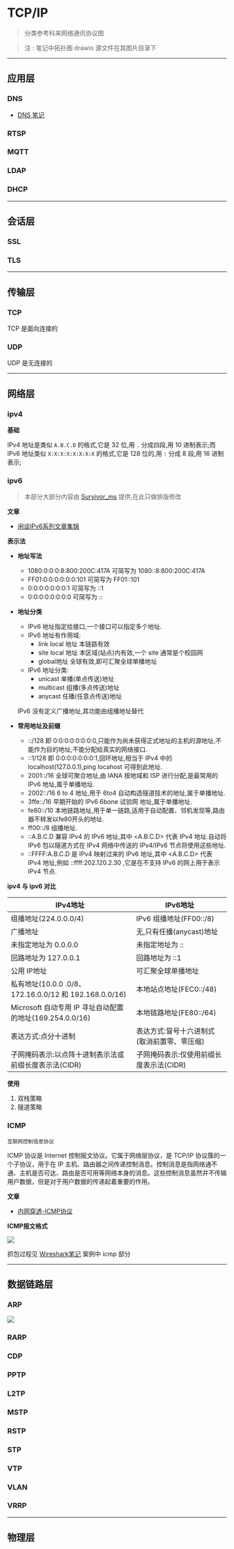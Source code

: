 # TCP/IP

> 分类参考科来网络通讯协议图

> 注 : 笔记中拓扑图 drawio 源文件在其图片目录下

---

## 应用层

### DNS

- [DNS 笔记](./应用层/DNS.md)

### RTSP




### MQTT


### LDAP


### DHCP


---

## 会话层

### SSL

### TLS



---

## 传输层

### TCP

TCP 是面向连接的

### UDP

UDP 是无连接的

---

## 网络层

### ipv4

**基础**

IPv4 地址是类似 `A.B.C.D` 的格式,它是 32 位,用 `.` 分成四段,用 10 进制表示;而 IPv6 地址类似 `X:X:X:X:X:X:X:X` 的格式,它是 128 位的,用 `:` 分成 8 段,用 16 进制表示;

### ipv6

> 本部分大部分内容由 [Survivor_ms](https://github.com/136510385) 提供,在此只做排版修改

**文章**
- [闲谈IPv6系列文章集锦](https://blog.csdn.net/dog250/article/details/88651885)

**表示法**
- **地址写法**
    - 1080:0:0:0:8:800:200C:417A 可简写为 1080::8:800:200C:417A
    - FF01:0:0:0:0:0:0:101 可简写为 FF01::101
    - 0:0:0:0:0:0:0:1 可简写为 ::1
    - 0:0:0:0:0:0:0:0 可简写为 ::

- **地址分类**
    - IPv6 地址指定给接口,一个接口可以指定多个地址.
    - IPv6 地址有作用域:
        - link local 地址 本链路有效
        - site local 地址 本区域(站点)内有效,一个 site 通常是个校园网
        - global地址 全球有效,即可汇聚全球单播地址
    - IPv6 地址分类:
        - unicast 单播(单点传送)地址
        - multicast 组播(多点传送)地址
        - anycast 任播(任意点传送)地址

    IPv6 没有定义广播地址,其功能由组播地址替代

- **常用地址及前缀**
    - ::/128   即 0:0:0:0:0:0:0:0,只能作为尚未获得正式地址的主机的源地址,不能作为目的地址,不能分配给真实的网络接口.
    - ::1/128 即 0:0:0:0:0:0:0:1,回环地址,相当于 IPv4 中的 localhost(127.0.0.1),ping locahost 可得到此地址.
    - 2001::/16  全球可聚合地址,由 IANA 按地域和 ISP 进行分配,是最常用的 IPv6 地址,属于单播地址.
    - 2002::/16  6 to 4 地址,用于 6to4 自动构造隧道技术的地址,属于单播地址.
    - 3ffe::/16   早期开始的 IPv6 6bone 试验网 地址,属于单播地址.
    - fe80::/10   本地链路地址,用于单一链路,适用于自动配置、邻机发现等,路由器不转发以fe80开头的地址.
    - ff00::/8  组播地址.
    - ::A.B.C.D  兼容 IPv4 的 IPv6 地址,其中 <A.B.C.D> 代表 IPv4 地址.自动将 IPv6 包以隧道方式在 IPv4 网络中传送的 IPv4/IPv6 节点将使用这些地址.
    - ::FFFF:A.B.C.D 是 IPv4 映射过来的 IPv6 地址,其中 <A.B.C.D> 代表 IPv4 地址,例如 ::ffff:202.120.2.30 ,它是在不支持 IPv6 的网上用于表示 IPv4 节点.

**ipv4 与 ipv6 对比**

| IPv4地址                                                         | IPv6地址                                       |
| ---------------------------------------------------------------- | ---------------------------------------------- |
| 组播地址(224.0.0.0/4)                                         | IPv6 组播地址(FF00::/8)                       |
| 广播地址                                                         | 无,只有任播(anycast)地址                   |
| 未指定地址为 0\.0\.0\.0                                          | 未指定地址为 ::                                |
| 回路地址为 127\.0\.0\.1                                          | 回路地址为 ::1                                 |
| 公用 IP地址                                                      | 可汇聚全球单播地址                             |
| 私有地址(10\.0\.0 \.0/8、172\.16\.0\.0/12 和 192\.168\.0\.0/16) | 本地站点地址(FEC0::/48)                     |
| Microsoft 自动专用 IP 寻址自动配置的地址(169\.254\.0\.0/16)       | 本地链路地址(FE80::/64)                     |
| 表达方式:点分十进制                                             | 表达方式:冒号十六进制式(取消前置零、零压缩) |
| 子网掩码表示:以点阵十进制表示法或前缀长度表示法(CIDR)        | 子网掩码表示:仅使用前缀长度表示法(CIDR)    |

**使用**
1. 双栈策略
2. 隧道策略

### ICMP

`互联网控制信息协议`

ICMP 协议是 Internet 控制报文协议。它属于网络层协议，是 TCP/IP 协议簇的一个子协议，用于在 IP 主机、路由器之间传递控制消息。控制消息是指网络通不通、主机是否可达、路由是否可用等网络本身的消息。这些控制消息虽然并不传输用户数据，但是对于用户数据的传递起着重要的作用。

**文章**
- [内网穿透-ICMP协议](https://mp.weixin.qq.com/s/ZA6NlOg5SXggBLgk7ClUfA)

**ICMP报文格式**

![](../../../assets/img/Integrated/Network/TCP-IP/1.png)

抓包过程见 [Wireshark笔记](../../Security/BlueTeam/实验/流量分析.md#icmp) 案例中 icmp 部分

---

## 数据链路层

### ARP

![](../../../assets/img/Integrated/Network/速查/7.png)

### RARP


### CDP


### PPTP


### L2TP


### MSTP


### RSTP


### STP


### VTP


### VLAN


### VRRP



---

## 物理层

